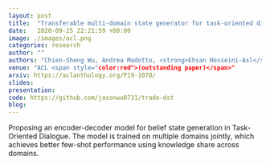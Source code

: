 ```yaml
---
layout: post
title:  "Transferable multi-domain state generator for task-oriented dialogue systems"
date:   2020-09-25 22:21:59 +00:00
image: ./images/acl.png
categories: research
author: ""
authors: "Chien-Sheng Wu, Andrea Madotto, <strong>Ehsan Hosseini-Asl</strong>, Caiming Xiong, Richard Socher, Pascale Fung"
venue: "ACL <span style="color:red">(outstanding paper)</span>"
arxiv: https://aclanthology.org/P19-1078/
slides:
presentation: 
code: https://github.com/jasonwu0731/trade-dst
blog: 
---
```

Proposing an encoder-decoder model for belief state generation in Task-Oriented Dialogue. The model is trained on multiple domains jointly, which achieves better few-shot performance using knowledge share across domains.
